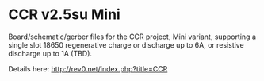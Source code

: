 # CCR v2.5su Mini
Board/schematic/gerber files for the CCR project, Mini variant, supporting a single slot 18650 regenerative charge or discharge up to 6A, or resistive discharge up to 1A (TBD).

Details here: http://rev0.net/index.php?title=CCR

